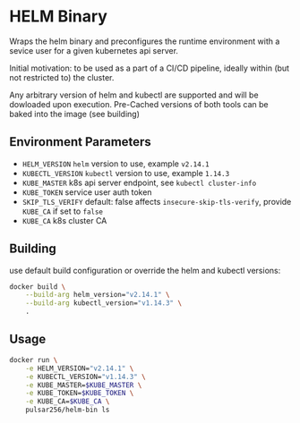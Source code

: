 # HELM Binary

Wraps the helm binary and preconfigures the runtime environment with a 
sevice user for a given kubernetes api server.

Initial motivation: to be used as a part of a CI/CD pipeline, ideally within (but not restricted to) the cluster.

Any arbitrary version of helm and kubectl are supported and will be dowloaded upon execution. Pre-Cached versions of both tools can be baked into the image (see building)

## Environment Parameters

- `HELM_VERSION`
  `helm` version to use, example `v2.14.1`
- `KUBECTL_VERSION`
  `kubectl` version to use, example `1.14.3`
- `KUBE_MASTER`
  k8s api server endpoint, see `kubectl cluster-info`
- `KUBE_TOKEN`
  service user auth token
- `SKIP_TLS_VERIFY` default: false
  affects `insecure-skip-tls-verify`, provide `KUBE_CA` if set to `false`
- `KUBE_CA`
  k8s cluster CA

## Building

use default build configuration or override the helm and kubectl versions:

```bash
docker build \
    --build-arg helm_version="v2.14.1" \
    --build-arg kubectl_version="v1.14.3" \
    .
```

## Usage

```bash
docker run \
    -e HELM_VERSION="v2.14.1" \
    -e KUBECTL_VERSION="v1.14.3" \
    -e KUBE_MASTER=$KUBE_MASTER \
    -e KUBE_TOKEN=$KUBE_TOKEN \
    -e KUBE_CA=$KUBE_CA \
    pulsar256/helm-bin ls
```

